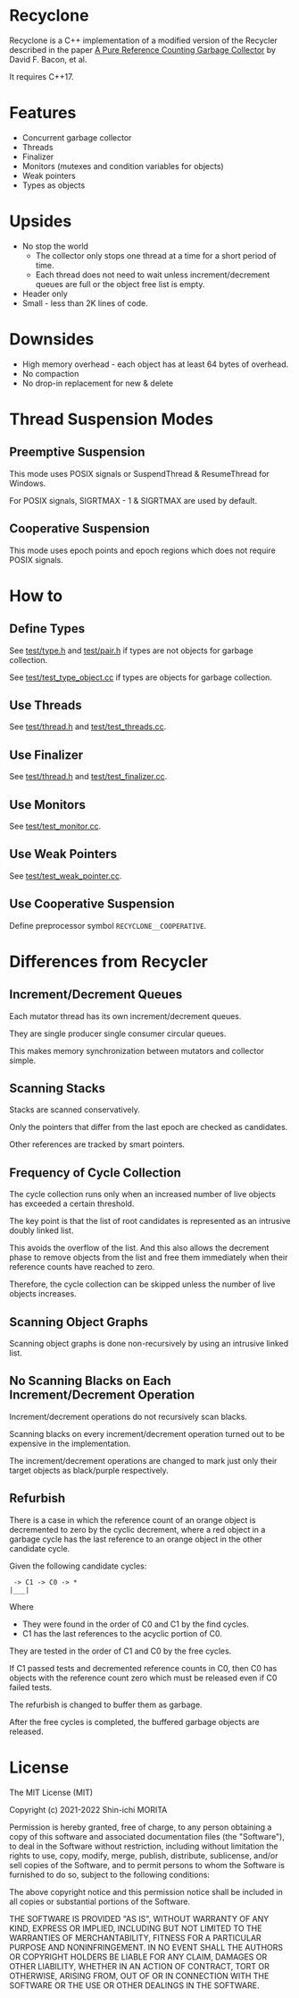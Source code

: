 # Recyclone

Recyclone is a C++ implementation of a modified version of the Recycler described in the paper [A Pure Reference Counting Garbage Collector](http://www.research.ibm.com/people/d/dfb/papers/Bacon03Pure.pdf) by David F. Bacon, et al.

It requires C++17.

# Features

* Concurrent garbage collector
* Threads
* Finalizer
* Monitors (mutexes and condition variables for objects)
* Weak pointers
* Types as objects

# Upsides

* No stop the world
  * The collector only stops one thread at a time for a short period of time.
  * Each thread does not need to wait unless increment/decrement queues are full or the object free list is empty.
* Header only
* Small - less than 2K lines of code.

# Downsides

* High memory overhead - each object has at least 64 bytes of overhead.
* No compaction
* No drop-in replacement for new & delete

# Thread Suspension Modes

## Preemptive Suspension

This mode uses POSIX signals or SuspendThread & ResumeThread for Windows.

For POSIX signals, SIGRTMAX - 1 & SIGRTMAX are used by default.

## Cooperative Suspension

This mode uses epoch points and epoch regions which does not require POSIX signals.

# How to

## Define Types

See [test/type.h](test/type.h) and [test/pair.h](test/pair.h) if types are not objects for garbage collection.

See [test/test_type_object.cc](test/test_type_object.cc) if types are objects for garbage collection.

## Use Threads

See [test/thread.h](test/thread.h) and [test/test_threads.cc](test/test_threads.cc).

## Use Finalizer

See [test/thread.h](test/thread.h) and [test/test_finalizer.cc](test/test_finalizer.cc).

## Use Monitors

See [test/test_monitor.cc](test/test_monitor.cc).

## Use Weak Pointers

See [test/test_weak_pointer.cc](test/test_weak_pointer.cc).

## Use Cooperative Suspension

Define preprocessor symbol `RECYCLONE__COOPERATIVE`.

# Differences from Recycler

## Increment/Decrement Queues

Each mutator thread has its own increment/decrement queues.

They are single producer single consumer circular queues.

This makes memory synchronization between mutators and collector simple.

## Scanning Stacks

Stacks are scanned conservatively.

Only the pointers that differ from the last epoch are checked as candidates.

Other references are tracked by smart pointers.

## Frequency of Cycle Collection

The cycle collection runs only when an increased number of live objects has exceeded a certain threshold.

The key point is that the list of root candidates is represented as an intrusive doubly linked list.

This avoids the overflow of the list.
And this also allows the decrement phase to remove objects from the list and free them immediately when their reference counts have reached to zero.

Therefore, the cycle collection can be skipped unless the number of live objects increases.

## Scanning Object Graphs

Scanning object graphs is done non-recursively by using an intrusive linked list.

## No Scanning Blacks on Each Increment/Decrement Operation

Increment/decrement operations do not recursively scan blacks.

Scanning blacks on every increment/decrement operation turned out to be expensive in the implementation.

The increment/decrement operations are changed to mark just only their target objects as black/purple respectively.

## Refurbish

There is a case in which the reference count of an orange object is decremented to zero by the cyclic decrement, where a red object in a garbage cycle has the last reference to an orange object in the other candidate cycle.

Given the following candidate cycles:

     -> C1 -> C0 -> *
    |___|

Where
* They were found in the order of C0 and C1 by the find cycles.
* C1 has the last references to the acyclic portion of C0.

They are tested in the order of C1 and C0 by the free cycles.

If C1 passed tests and decremented reference counts in C0,
then C0 has objects with the reference count zero
which must be released even if C0 failed tests.

The refurbish is changed to buffer them as garbage.

After the free cycles is completed, the buffered garbage objects are released.

# License

The MIT License (MIT)

Copyright (c) 2021-2022 Shin-ichi MORITA

Permission is hereby granted, free of charge, to any person obtaining a copy
of this software and associated documentation files (the "Software"), to deal
in the Software without restriction, including without limitation the rights
to use, copy, modify, merge, publish, distribute, sublicense, and/or sell
copies of the Software, and to permit persons to whom the Software is
furnished to do so, subject to the following conditions:

The above copyright notice and this permission notice shall be included in
all copies or substantial portions of the Software.

THE SOFTWARE IS PROVIDED "AS IS", WITHOUT WARRANTY OF ANY KIND, EXPRESS OR
IMPLIED, INCLUDING BUT NOT LIMITED TO THE WARRANTIES OF MERCHANTABILITY,
FITNESS FOR A PARTICULAR PURPOSE AND NONINFRINGEMENT.  IN NO EVENT SHALL THE
AUTHORS OR COPYRIGHT HOLDERS BE LIABLE FOR ANY CLAIM, DAMAGES OR OTHER
LIABILITY, WHETHER IN AN ACTION OF CONTRACT, TORT OR OTHERWISE, ARISING FROM,
OUT OF OR IN CONNECTION WITH THE SOFTWARE OR THE USE OR OTHER DEALINGS IN
THE SOFTWARE.
